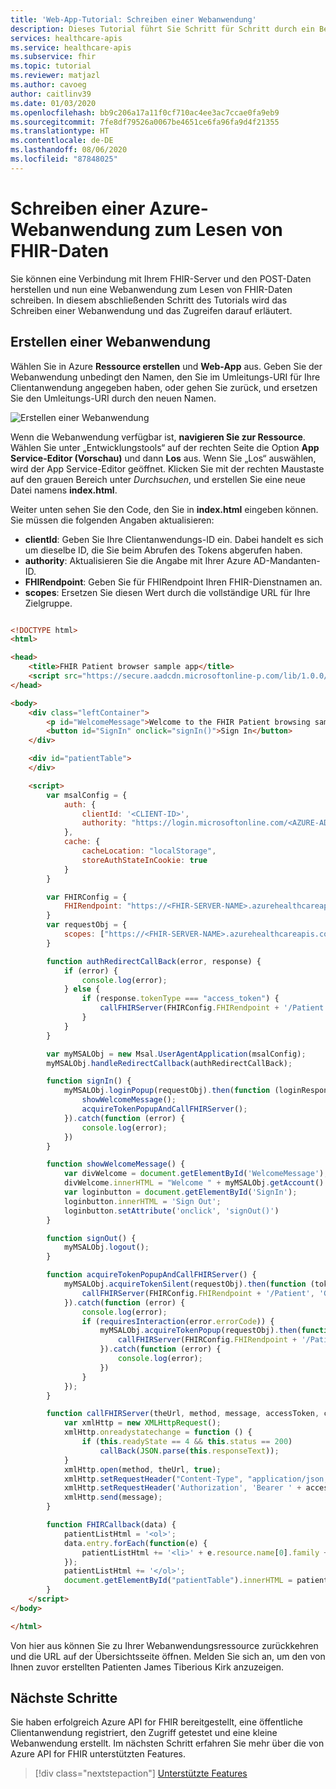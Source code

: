 ```yaml
---
title: 'Web-App-Tutorial: Schreiben einer Webanwendung'
description: Dieses Tutorial führt Sie Schritt für Schritt durch ein Beispiel für die Bereitstellung einer einfachen Webanwendung. In diesem Abschnitt des Tutorials wird das Schreiben der Webanwendung erläutert.
services: healthcare-apis
ms.service: healthcare-apis
ms.subservice: fhir
ms.topic: tutorial
ms.reviewer: matjazl
ms.author: cavoeg
author: caitlinv39
ms.date: 01/03/2020
ms.openlocfilehash: bb9c206a17a11f0cf710ac4ee3ac7ccae0fa9eb9
ms.sourcegitcommit: 7fe8df79526a0067be4651ce6fa96fa9d4f21355
ms.translationtype: HT
ms.contentlocale: de-DE
ms.lasthandoff: 08/06/2020
ms.locfileid: "87848025"
---
```

# <a name="write-azure-web-application-to-read-fhir-data"></a>Schreiben einer Azure-Webanwendung zum Lesen von FHIR-Daten
Sie können eine Verbindung mit Ihrem FHIR-Server und den POST-Daten herstellen und nun eine Webanwendung zum Lesen von FHIR-Daten schreiben. In diesem abschließenden Schritt des Tutorials wird das Schreiben einer Webanwendung und das Zugreifen darauf erläutert.

## <a name="create-web-application"></a>Erstellen einer Webanwendung
Wählen Sie in Azure **Ressource erstellen** und **Web-App** aus. Geben Sie der Webanwendung unbedingt den Namen, den Sie im Umleitungs-URI für Ihre Clientanwendung angegeben haben, oder gehen Sie zurück, und ersetzen Sie den Umleitungs-URI durch den neuen Namen. 

![Erstellen einer Webanwendung](media/tutorial-web-app/create-web-app.png)

Wenn die Webanwendung verfügbar ist, **navigieren Sie zur Ressource**. Wählen Sie unter „Entwicklungstools“ auf der rechten Seite die Option **App Service-Editor (Vorschau)** und dann **Los** aus. Wenn Sie „Los“ auswählen, wird der App Service-Editor geöffnet. Klicken Sie mit der rechten Maustaste auf den grauen Bereich unter *Durchsuchen*, und erstellen Sie eine neue Datei namens **index.html**.

Weiter unten sehen Sie den Code, den Sie in **index.html** eingeben können. Sie müssen die folgenden Angaben aktualisieren:
* **clientId**: Geben Sie Ihre Clientanwendungs-ID ein. Dabei handelt es sich um dieselbe ID, die Sie beim Abrufen des Tokens abgerufen haben.
* **authority**: Aktualisieren Sie die Angabe mit Ihrer Azure AD-Mandanten-ID.
* **FHIRendpoint**: Geben Sie für FHIRendpoint Ihren FHIR-Dienstnamen an.
* **scopes**: Ersetzen Sie diesen Wert durch die vollständige URL für Ihre Zielgruppe.

``` HTML

<!DOCTYPE html>
<html>

<head>
    <title>FHIR Patient browser sample app</title>
    <script src="https://secure.aadcdn.microsoftonline-p.com/lib/1.0.0/js/msal.js"></script>
</head>

<body>
    <div class="leftContainer">
        <p id="WelcomeMessage">Welcome to the FHIR Patient browsing sample Application</p>
        <button id="SignIn" onclick="signIn()">Sign In</button>
    </div>

    <div id="patientTable">
    </div>

    <script>
        var msalConfig = {
            auth: {
                clientId: '<CLIENT-ID>',
                authority: "https://login.microsoftonline.com/<AZURE-AD-TENANT-ID>"
            },
            cache: {
                cacheLocation: "localStorage",
                storeAuthStateInCookie: true
            }
        }

        var FHIRConfig = {
            FHIRendpoint: "https://<FHIR-SERVER-NAME>.azurehealthcareapis.com"
        }
        var requestObj = {
            scopes: ["https://<FHIR-SERVER-NAME>.azurehealthcareapis.com/user_impersonation"]
        }

        function authRedirectCallBack(error, response) {
            if (error) {
                console.log(error);
            } else {
                if (response.tokenType === "access_token") {
                    callFHIRServer(FHIRConfig.FHIRendpoint + '/Patient', 'GET', null, response.accessToken, FHIRCallback);
                }
            }
        }

        var myMSALObj = new Msal.UserAgentApplication(msalConfig);
        myMSALObj.handleRedirectCallback(authRedirectCallBack);

        function signIn() {
            myMSALObj.loginPopup(requestObj).then(function (loginResponse) {
                showWelcomeMessage();
                acquireTokenPopupAndCallFHIRServer();
            }).catch(function (error) {
                console.log(error);
            })
        }

        function showWelcomeMessage() {
            var divWelcome = document.getElementById('WelcomeMessage');
            divWelcome.innerHTML = "Welcome " + myMSALObj.getAccount().userName + " to FHIR Patient Browsing App";
            var loginbutton = document.getElementById('SignIn');
            loginbutton.innerHTML = 'Sign Out';
            loginbutton.setAttribute('onclick', 'signOut()')
        }

        function signOut() {
            myMSALObj.logout();
        }

        function acquireTokenPopupAndCallFHIRServer() {
            myMSALObj.acquireTokenSilent(requestObj).then(function (tokenResponse) {
                callFHIRServer(FHIRConfig.FHIRendpoint + '/Patient', 'GET', null, tokenResponse.accessToken, FHIRCallback);
            }).catch(function (error) {
                console.log(error);
                if (requiresInteraction(error.errorCode)) {
                    myMSALObj.acquireTokenPopup(requestObj).then(function (tokenResponse) {
                        callFHIRServer(FHIRConfig.FHIRendpoint + '/Patient', 'GET', null, tokenResponse.accessToken, FHIRCallback);
                    }).catch(function (error) {
                        console.log(error);
                    })
                }
            });
        }

        function callFHIRServer(theUrl, method, message, accessToken, callBack) {
            var xmlHttp = new XMLHttpRequest();
            xmlHttp.onreadystatechange = function () {
                if (this.readyState == 4 && this.status == 200)
                    callBack(JSON.parse(this.responseText));
            }
            xmlHttp.open(method, theUrl, true);
            xmlHttp.setRequestHeader("Content-Type", "application/json;charset=UTF-8");
            xmlHttp.setRequestHeader('Authorization', 'Bearer ' + accessToken);
            xmlHttp.send(message);
        }

        function FHIRCallback(data) {
            patientListHtml = '<ol>';
            data.entry.forEach(function(e) {
                patientListHtml += '<li>' + e.resource.name[0].family + ', ' + e.resource.name[0].given + ' (' + e.resource.id + ')';
            });
            patientListHtml += '</ol>';
            document.getElementById("patientTable").innerHTML = patientListHtml;
        }
    </script>
</body>

</html>
```

Von hier aus können Sie zu Ihrer Webanwendungsressource zurückkehren und die URL auf der Übersichtsseite öffnen. Melden Sie sich an, um den von Ihnen zuvor erstellten Patienten James Tiberious Kirk anzuzeigen.

## <a name="next-steps"></a>Nächste Schritte
Sie haben erfolgreich Azure API for FHIR bereitgestellt, eine öffentliche Clientanwendung registriert, den Zugriff getestet und eine kleine Webanwendung erstellt. Im nächsten Schritt erfahren Sie mehr über die von Azure API for FHIR unterstützten Features.

>[!div class="nextstepaction"]
>[Unterstützte Features](fhir-features-supported.md)





